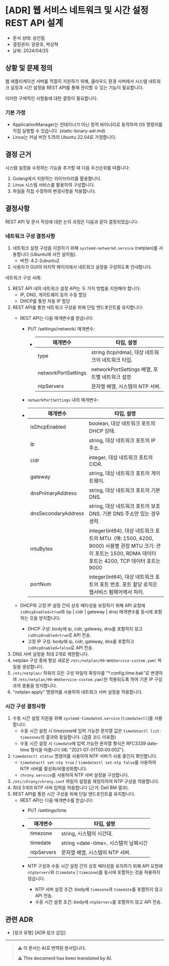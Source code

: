 # [ADR] 웹 서비스 네트워크 및 시간 설정 REST API 설계

* 문서 상태: 승인됨 <!-- [제안됨 | 거부됨 | 승인됨 | 폐기됨 | ... | [ADR-0005](0005-example.md)로 대체됨] --> <!-- 선택사항 -->
* 결정권자: 양윤호, 박상혁
* 날짜: 2024/04/25

<!-- [아래에 상황과 문제를 정의합니다, 예를 들면, 자유 형식으로 2~3 문장으로 간결하게 설명하면 좋습니다.]-->
## 상황 및 문제 정의
<!-- [상황과 문제를 아래에 정의합니다, 예를 들어 2~3 문장으로 간결하게 설명하면 좋습니다.]-->
웹 애플리케이션 서버를 적절히 지원하기 위해, 클라우드 환경 서버에서 시스템 네트워크 설정과 시간 설정을 REST API를 통해 관리할 수 있는 기능이 필요합니다.

이러한 구체적인 사항들에 대한 결정이 필요합니다.

### 기본 가정
- ApplicationManager는 컨테이너가 아닌 정적 바이너리로 동작하여 OS 명령어를 직접 실행할 수 있습니다. (static-binary-adr.md)
- Linux는 커널 버전 5.15의 Ubuntu 22.04로 가정합니다.

<!-- [근거 2, e.g., 고급 기능, 커뮤니티 및 지원, 라이선스 등...] -->
<!-- [근거 1, e.g., 성능 및 확장성] -->
<!-- 결정 근거는 매 결정마다 다를 수 있습니다 -->
## 결정 근거
<!-- 결정 근거는 매 결정마다 다를 수 있습니다 -->
<!-- [예시 1, e.g., 성능 및 확장성] -->
<!-- [예시 2, e.g., 고급 기능, 커뮤니티 및 지원, 라이선스 등...] -->
시스템 설정을 수정하는 기능을 추가할 때 다음 우선순위를 따릅니다:
1. Golang에서 지원하는 라이브러리를 활용합니다.
2. Linux 시스템 서비스를 활용하여 구성합니다.
3. 파일을 직접 수정하여 변경사항을 적용합니다.

<!-- [결정된 옵션과 이유를 서술합니다, 이유의 예시 : 유일한 옵션이거나 | 우리의 요구사항을 만족하거나 | 결과가 가장 좋거나 ] -->
## 결정사항
<!-- [선택된 옵션과 이유를 서술합니다, 예시: 유일한 옵션 | 우리의 요구사항을 만족 | 최고의 결과 ] -->
REST API 및 문서 작성에 대한 논의 과정은 다음과 같이 결정되었습니다:

### 네트워크 구성 결정사항
1. 네트워크 설정 구성을 지원하기 위해 `systemd-networkd.service` (netplan)를 사용합니다 (Ubuntu에 사전 설치됨).
   - 버전: 4.2-2ubuntu2
2. 사용자가 GUI의 마지막 페이지에서 네트워크 설정을 구성하도록 안내합니다.

네트워크 구성 사례:
1. REST API 내의 네트워크 설정 API는 두 가지 방법을 지원해야 합니다:
    - IP, DNS, 게이트웨이 등의 수동 할당
    - DHCP를 통한 자동 IP 할당
2. REST API를 통한 네트워크 구성을 위해 단일 엔드포인트를 유지합니다:
   - REST API는 다음 매개변수를 받습니다:
     - PUT /settings/network/ 매개변수:
       - | 매개변수  | 타입, 설명                                           |
         |------------|-------------------------------------------------------------|
         | type       | string (tcp/rdma), 대상 네트워크의 네트워크 타입.     |
         | networkPortSettings | networkPortSettings 배열, 포트별 네트워크 설정 |
         | ntpServers | 문자열 배열, 시스템의 NTP 서버.              |
      - `networkPortSettings` 내의 매개변수:
       - | 매개변수     | 타입, 설명                                                                                                                                                                                             |
         |---------------|---------------------------------------------------------------------------------------------------------------------------------------------------------------------------------------------------------------|
         | isDhcpEnabled | boolean, 대상 네트워크 포트의 DHCP 상태.                                                                                                                                                          |
         | ip            | string, 대상 네트워크 포트의 IP 주소.                                                                                                                                                           |
         | cidr          | integer, 대상 네트워크 포트의 CIDR.                                                                                                                                                                |
         | gateway        | string, 대상 네트워크 포트의 게이트웨이.                                                                                                                                                               |
         | dnsPrimaryAddress | string, 대상 네트워크 포트의 기본 DNS.                                                                                                                                                           |
         | dnsSecondaryAddress | string, 대상 네트워크 포트의 보조 DNS. 기본 DNS 주소만 있는 경우 생략.                                                                                                        |
         | mtuBytes       | integer(int64), 대상 네트워크 포트의 MTU. (예: 1500, 4200, 9000) 사용별 권장 MTU 크기: 관리 포트는 1500, RDMA 데이터 포트는 4200, TCP 데이터 포트는 9000                                                                                                        |
         | portNum        | integer(int64), 대상 네트워크 포트의 포트 번호. 포트 할당 로직은 웹서비스 펌웨어에서 처리.                                                                                                    |
      
   - DHCP와 고정 IP 설정 간의 상호 배타성을 보장하기 위해 API 요청에 `isDhcpEnabled=true`와 (ip | cidr | gateway | dns) 매개변수를 동시에 포함하는 것을 방지합니다:
     - DHCP 구성: body에 ip, cidr, gateway, dns를 포함하지 않고 `isDhcpEnabled=true`로 API 전송.
     - 고정 IP 구성: body에 ip, cidr, gateway, dns를 포함하고 `isDhcpEnabled=false`로 API 전송.
3. DNS 서버 설정을 최대 2개로 제한합니다.
4. netplan 구성 중에 항상 새로운 `/etc/netplan/99-WebService-custom.yaml` 파일을 생성합니다.
5. `/etc/netplan/` 하위의 모든 구성 파일의 확장자를 "*.config.time.bak"로 변경하여 `/etc/netplan/99-WebService-custom.yaml`만 적용되도록 하여 기존 IP 구성과의 충돌을 방지합니다.
6. "netplan apply" 명령어를 사용하여 네트워크 서버 설정을 적용합니다.

### 시간 구성 결정사항

1. 수동 시간 설정 지원을 위해 `systemd-timedated.service` (`timedatectl`)를 사용합니다.
   - 수동 시간 설정 시 timezone에 입력 가능한 문자열 값은 `timedatectl list-timezones`의 결과와 동일합니다. (검증 코드 미포함)
   - 수동 시간 설정 시 `timedate`에 입력 가능한 문자열 형식은 RFC3339 date-time 형식을 따릅니다 (예: "2021-07-01T00:00:00Z").
2. `timedatectl status` 명령어를 사용하여 NTP 서버가 사용 중인지 확인합니다.
   - `timedatectl set-ntp true` / `timedatectl set-ntp false`를 사용하여 NTP 서버를 활성화/비활성화합니다.
   - `chrony.service`를 사용하여 NTP 서버 설정을 구성합니다.
3. `/etc/chrony/chrony.conf` 파일의 설정을 재정의하여 NTP 구성을 적용합니다.
4. 최대 3개의 NTP 서버 입력을 허용합니다 (근거: Dell BM 결과).
5. REST API를 통한 시간 구성을 위해 단일 엔드포인트를 유지합니다.
   - REST API는 다음 매개변수를 받습니다:
     - PUT /settings/time
     - | 매개변수   | 타입, 설명                                  |
       |-------------|----------------------------------------------------|
       | timezone    | string, 시스템의 시간대.                |
       | timedate    | string \<date-time\>, 시스템의 날짜시간  |
       | ntpServers  | 문자열 배열, 시스템의 NTP 서버. |

     - NTP 구성과 수동 시간 설정 간의 상호 배타성을 유지하기 위해 API 요청에 `ntpServers`와 (`timedate` | `timezone`)를 동시에 포함하는 것을 허용하지 않습니다.
       - NTP 서버 설정 조건: body에 `timezone`과 `timedate`를 포함하지 않고 API 전송.
       - 수동 시간 설정 조건: body에 `ntpServers`를 포함하지 않고 API 전송.

<!-- 예시: [ADR-0005](0005-example.md)로 개선됨 -->
## 관련 ADR <!-- 선택사항 -->

* [링크 유형] [ADR 링크 삽입] <!-- 예시: [ADR-0005](0005-example.md)로 개선됨 -->

---

> **⚠️ 이 문서는 AI로 번역된 문서입니다.**
>
> **⚠️ This document has been translated by AI.**
